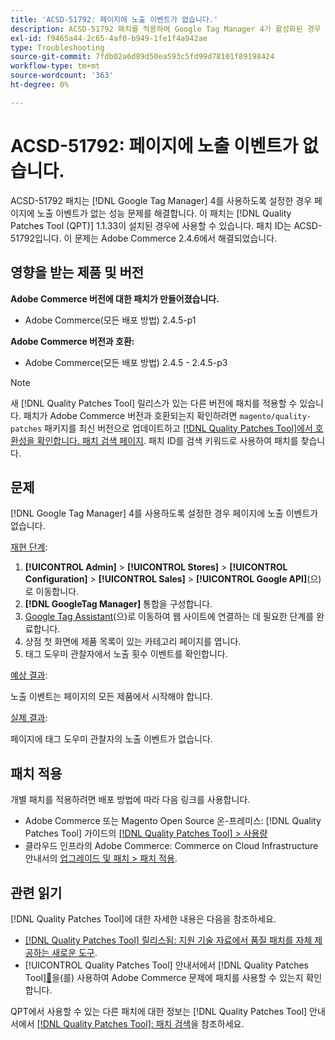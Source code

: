 ```yaml
---
title: 'ACSD-51792: 페이지에 노출 이벤트가 없습니다.'
description: ACSD-51792 패치를 적용하여 Google Tag Manager 4가 활성화된 경우 페이지에 노출 이벤트가 없는 Adobe Commerce 성능 문제를 해결합니다.
exl-id: f9465a44-2c65-4af0-b949-1fe1f4a942ae
type: Troubleshooting
source-git-commit: 7fdb02a6d89d50ea593c5fd99d78101f89198424
workflow-type: tm+mt
source-wordcount: '363'
ht-degree: 0%

---
```


# ACSD-51792: 페이지에 노출 이벤트가 없습니다.

ACSD-51792 패치는 [!DNL Google Tag Manager] 4를 사용하도록 설정한 경우 페이지에 노출 이벤트가 없는 성능 문제를 해결합니다. 이 패치는 [!DNL Quality Patches Tool (QPT)] 1.1.33이 설치된 경우에 사용할 수 있습니다. 패치 ID는 ACSD-51792입니다. 이 문제는 Adobe Commerce 2.4.6에서 해결되었습니다.

## 영향을 받는 제품 및 버전

**Adobe Commerce 버전에 대한 패치가 만들어졌습니다.**

* Adobe Commerce(모든 배포 방법) 2.4.5-p1

**Adobe Commerce 버전과 호환:**

* Adobe Commerce(모든 배포 방법) 2.4.5 - 2.4.5-p3

>[!NOTE]
>
>새 [!DNL Quality Patches Tool] 릴리스가 있는 다른 버전에 패치를 적용할 수 있습니다. 패치가 Adobe Commerce 버전과 호환되는지 확인하려면 `magento/quality-patches` 패키지를 최신 버전으로 업데이트하고 [[!DNL Quality Patches Tool]에서 호환성을 확인합니다. 패치 검색 페이지](https://experienceleague.adobe.com/tools/commerce-quality-patches/index.html?lang=ko). 패치 ID를 검색 키워드로 사용하여 패치를 찾습니다.

## 문제

[!DNL Google Tag Manager] 4를 사용하도록 설정한 경우 페이지에 노출 이벤트가 없습니다.

<u>재현 단계</u>:

1. **[!UICONTROL Admin]** > **[!UICONTROL Stores]** > **[!UICONTROL Configuration]** > **[!UICONTROL Sales]** > **[!UICONTROL Google API]**(으)로 이동합니다.
1. **[!DNL GoogleTag Manager]** 통합을 구성합니다.
1. [Google Tag Assistant](https://tagassistant.google.com/)&#x200B;(으)로 이동하여 웹 사이트에 연결하는 데 필요한 단계를 완료합니다.
1. 상점 첫 화면에 제품 목록이 있는 카테고리 페이지를 엽니다.
1. 태그 도우미 관찰자에서 노출 횟수 이벤트를 확인합니다.

<u>예상 결과</u>:

노출 이벤트는 페이지의 모든 제품에서 시작해야 합니다.

<u>실제 결과</u>:

페이지에 태그 도우미 관찰자의 노출 이벤트가 없습니다.

## 패치 적용

개별 패치를 적용하려면 배포 방법에 따라 다음 링크를 사용합니다.

* Adobe Commerce 또는 Magento Open Source 온-프레미스: [!DNL Quality Patches Tool] 가이드의 [[!DNL Quality Patches Tool] > 사용량](/help/tools/quality-patches-tool/usage.md)
* 클라우드 인프라의 Adobe Commerce: Commerce on Cloud Infrastructure 안내서의 [업그레이드 및 패치 > 패치 적용](https://experienceleague.adobe.com/docs/commerce-cloud-service/user-guide/develop/upgrade/apply-patches.html?lang=ko).

## 관련 읽기

[!DNL Quality Patches Tool]에 대한 자세한 내용은 다음을 참조하세요.

* [[!DNL Quality Patches Tool] 릴리스됨: 지원 기술 자료에서 품질 패치를 자체 제공하는 새로운 도구](https://experienceleague.adobe.com/ko/docs/commerce-operations/tools/quality-patches-tool/quality-patches-tool-to-self-serve-quality-patches).
* [!UICONTROL Quality Patches Tool] 안내서에서  [!DNL Quality Patches Tool][&#128279;](/help/tools/quality-patches-tool/patches-available-in-qpt/check-patch-for-magento-issue-with-magento-quality-patches.md)을(를) 사용하여 Adobe Commerce 문제에 패치를 사용할 수 있는지 확인합니다.


QPT에서 사용할 수 있는 다른 패치에 대한 정보는 [!DNL Quality Patches Tool] 안내서에서 [[!DNL Quality Patches Tool]: 패치 검색](https://experienceleague.adobe.com/tools/commerce-quality-patches/index.html?lang=ko)을 참조하세요.
